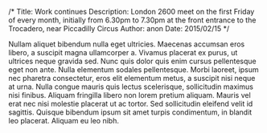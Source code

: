 /*
Title: Work continues
Description: London 2600 meet on the first Friday of every month, initially from 6.30pm to 7.30pm at the front entrance to the Trocadero, near Piccadilly Circus
Author: anon
Date: 2015/02/15
*/

Nullam aliquet bibendum nulla eget ultricies. Maecenas accumsan eros libero, a suscipit magna ullamcorper a. Vivamus placerat ex purus, ut ultrices neque gravida sed. Nunc quis dolor quis enim cursus pellentesque eget non ante. Nulla elementum sodales pellentesque. Morbi laoreet, ipsum nec pharetra consectetur, eros elit elementum metus, a suscipit nisi neque at urna. Nulla congue mauris quis lectus scelerisque, sollicitudin maximus nisi finibus. Aliquam fringilla libero non lorem pretium aliquam. Mauris vel erat nec nisi molestie placerat ut ac tortor. Sed sollicitudin eleifend velit id sagittis. Quisque bibendum ipsum sit amet turpis condimentum, in blandit leo placerat. Aliquam eu leo nibh. 
